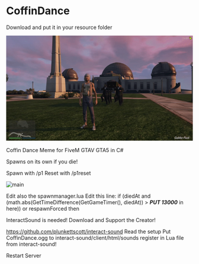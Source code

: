 # CoffinDance

Download and put it in your resource folder 

![main](Demo/main.gif)

Coffin Dance Meme for FiveM GTAV GTA5 in C#

Spawns on its own if you die!

Spawn with /p1
Reset with /p1reset

![main](Demo/takePill.gif)

Edit also the spawnmanager.lua 
Edit this line:
if (diedAt and (math.abs(GetTimeDifference(GetGameTimer(), diedAt)) > ***PUT 13000*** in here)) or respawnForced then

InteractSound is needed!
Download and Support the Creator!

https://github.com/plunkettscott/interact-sound
Read the setup 
Put CoffinDance.ogg to interact-sound/client/html/sounds
register in Lua file from interact-sound!

Restart Server


